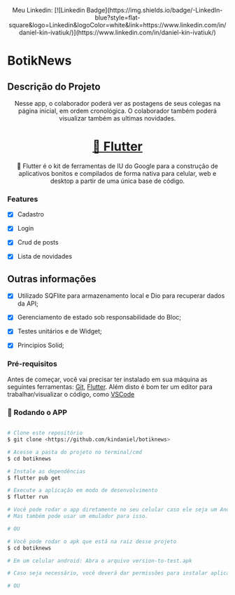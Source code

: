 <p align="center">
Meu Linkedin: [![Linkedin Badge](https://img.shields.io/badge/-LinkedIn-blue?style=flat-square&logo=Linkedin&logoColor=white&link=https://www.linkedin.com/in/daniel-kin-ivatiuk/)](https://www.linkedin.com/in/daniel-kin-ivatiuk/)

# BotikNews

## Descrição do Projeto
<p align="center">Nesse app, o colaborador poderá ver as postagens de seus colegas na página
inicial, em ordem cronológica.
O colaborador também poderá visualizar também as ultimas novidades.</p>


<h1 align="center">
    <a href="https://flutter.dev/">🔗 Flutter</a>
</h1>
<p align="center">🚀 
Flutter é o kit de ferramentas de IU do Google para a construção de aplicativos bonitos e compilados de forma nativa para celular, web e desktop a partir de uma única base de código.</p>


### Features

- [x] Cadastro
- [x] Login
- [x] Crud de posts
- [x] Lista de novidades 


## Outras informações
<p align="center">

- [x] Utilizado SQFlite para armazenamento local e Dio para recuperar dados da API;
- [x] Gerenciamento de estado sob responsabilidade do Bloc;
- [x] Testes unitários e de Widget; 
- [x] Principios Solid;


### Pré-requisitos

Antes de começar, você vai precisar ter instalado em sua máquina as seguintes ferramentas:
[Git](https://git-scm.com), [Flutter](https://flutter.dev). 
Além disto é bom ter um editor para trabalhar/visualizar o código, como [VSCode](https://code.visualstudio.com/)

### 🎲 Rodando o APP

```bash

# Clone este repositório
$ git clone <https://github.com/kindaniel/botiknews>

# Acesse a pasta do projeto no terminal/cmd
$ cd botiknews

# Instale as dependências
$ flutter pub get

# Execute a aplicação em modo de desenvolvimento
$ flutter run

# Você pode rodar o app diretamente no seu celular caso ele seja um Android. 
# Mas também pode usar um emulador para isso.

# OU

# Você pode rodar o apk que está na raiz desse projeto
$ cd botiknews

# Em um celular android: Abra o arquivo version-to-test.apk

# Caso seja necessário, você deverá dar permissões para instalar aplicativos de fontes desconhecidas. 

# OU
